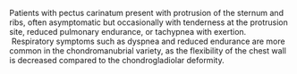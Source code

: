 Patients with pectus carinatum present with protrusion of the sternum and ribs, often asymptomatic but occasionally with tenderness at the protrusion site, reduced pulmonary endurance, or tachypnea with exertion.  Respiratory symptoms such as dyspnea and reduced endurance are more common in the chondromanubrial variety, as the flexibility of the chest wall is decreased compared to the chondrogladiolar deformity.
